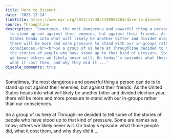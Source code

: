 ```yaml
---
title: Dare to Dissent
date: '2023-12-14'
linkTitle: https://www.npr.org/2023/11/30/1198908264/dare-to-dissent
source: Throughline
description: 'Sometimes, the most dangerous and powerful thing a person can do is
  to stand up not against their enemies, but against their friends. As the United
  States heads into what will likely be another bitter and divided election year,
  there will be more and more pressure to stand with our in-groups rather than our
  consciences.<br><br>So a group of us here at Throughline decided to tell some of
  the stories of people who have stood up to that kind of pressure. Some are names
  we know; others we likely never will. On today''s episode: what those people did,
  what it cost them, and why they did it ...'
disable_comments: true
---
```

Sometimes, the most dangerous and powerful thing a person can do is to stand up not against their enemies, but against their friends. As the United States heads into what will likely be another bitter and divided election year, there will be more and more pressure to stand with our in-groups rather than our consciences.<br><br>So a group of us here at Throughline decided to tell some of the stories of people who have stood up to that kind of pressure. Some are names we know; others we likely never will. On today's episode: what those people did, what it cost them, and why they did it ...